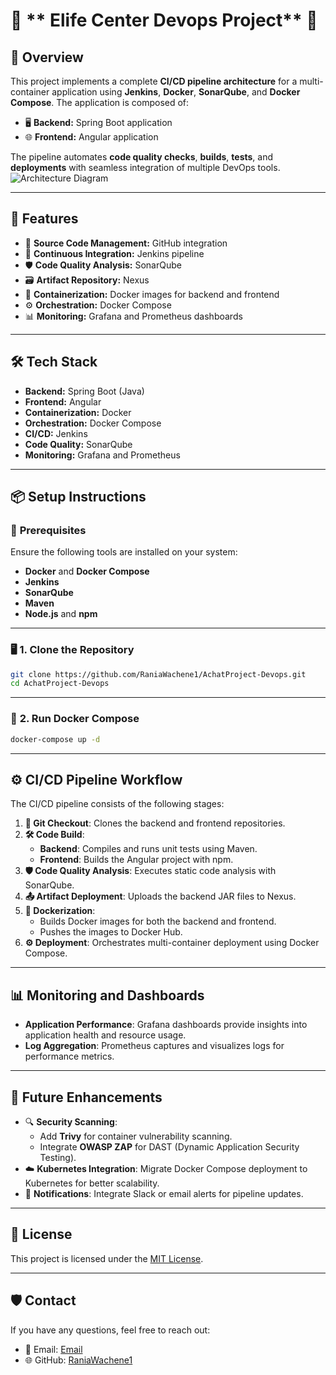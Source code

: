 
# 🚀 ** Elife Center Devops Project** 🚀 

## 📝 **Overview**
This project implements a complete **CI/CD pipeline architecture** for a multi-container application using **Jenkins**, **Docker**, **SonarQube**, and **Docker Compose**. The application is composed of:
- 🖥️ **Backend:** Spring Boot application
- 🌐 **Frontend:** Angular application

The pipeline automates **code quality checks**, **builds**, **tests**, and **deployments** with seamless integration of multiple DevOps tools.
![Architecture Diagram](https://github.com/user-attachments/assets/06a6bdf3-e4a4-4d0e-855e-637f9a0b6173)

---

## 🌟 **Features**
- 🔗 **Source Code Management:** GitHub integration
- 🤖 **Continuous Integration:** Jenkins pipeline
- 🛡️ **Code Quality Analysis:** SonarQube
- 🗃️ **Artifact Repository:** Nexus
- 🐳 **Containerization:** Docker images for backend and frontend
- ⚙️ **Orchestration:** Docker Compose
- 📊 **Monitoring:** Grafana and Prometheus dashboards

---

## 🛠️ **Tech Stack**
- **Backend:** Spring Boot (Java)
- **Frontend:** Angular
- **Containerization:** Docker
- **Orchestration:** Docker Compose
- **CI/CD:** Jenkins
- **Code Quality:** SonarQube
- **Monitoring:** Grafana and Prometheus



---

## 📦 **Setup Instructions**

### 🔑 **Prerequisites**
Ensure the following tools are installed on your system:
- **Docker** and **Docker Compose**
- **Jenkins**
- **SonarQube**
- **Maven**
- **Node.js** and **npm**

---

### 🖥️ **1. Clone the Repository**
```bash
git clone https://github.com/RaniaWachene1/AchatProject-Devops.git
cd AchatProject-Devops
```

---

### 🐳 **2. Run Docker Compose**
```bash
docker-compose up -d
```

---

## ⚙️ **CI/CD Pipeline Workflow**
The CI/CD pipeline consists of the following stages:

1. **🔄 Git Checkout**: Clones the backend and frontend repositories.
2. **🛠️ Code Build**:
   - **Backend**: Compiles and runs unit tests using Maven.
   - **Frontend**: Builds the Angular project with npm.
3. **🛡️ Code Quality Analysis**: Executes static code analysis with SonarQube.
4. **📤 Artifact Deployment**: Uploads the backend JAR files to Nexus.
5. **🐳 Dockerization**:
   - Builds Docker images for both the backend and frontend.
   - Pushes the images to Docker Hub.
6. **⚙️ Deployment**: Orchestrates multi-container deployment using Docker Compose.

---

## 📊 **Monitoring and Dashboards**
- **Application Performance**: Grafana dashboards provide insights into application health and resource usage.
- **Log Aggregation**: Prometheus captures and visualizes logs for performance metrics.

---

## 🚀 **Future Enhancements**
- 🔍 **Security Scanning**:
  - Add **Trivy** for container vulnerability scanning.
  - Integrate **OWASP ZAP** for DAST (Dynamic Application Security Testing).
- ☁️ **Kubernetes Integration**: Migrate Docker Compose deployment to Kubernetes for better scalability.
- 📢 **Notifications**: Integrate Slack or email alerts for pipeline updates.

---

## 📜 **License**
This project is licensed under the [MIT License](LICENSE).

---

## 🛡️ **Contact**
If you have any questions, feel free to reach out:
- 📧 Email: [Email](mailto:rania.wachene@esprit.tn)
- 🌐 GitHub: [RaniaWachene1](https://github.com/RaniaWachene1)
